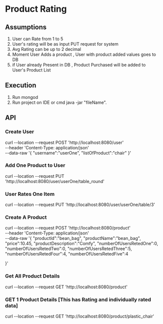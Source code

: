 # Product Rating 

## Assumptions

1) User can Rate from 1 to 5
2) User's rating will be as input PUT request for system
3) Avg Rating can be up to 2 decimal
4) Moment User Adds a product , User with product added values goes to DB
5) if User already Present in DB , Product Purchased will be added to User's Product List



## Execution

1) Run mongod
2) Run project on IDE or cmd java -jar "fileName".

## API

### Create User

curl --location --request POST 'http://localhost:8080/user' \
--header 'Content-Type: application/json' \
--data-raw '{
	"username":"userOne",
	"listOfProduct":"chair"
}'

### Add One Product to User

curl --location --request PUT 'http://localhost:8080/user/userOne/table_round'

### User Rates One Item

curl --location --request PUT 'http://localhost:8080/user/userOne/table/3'

### Create A Product

curl --location --request POST 'http://localhost:8080/product' \
--header 'Content-Type: application/json' \
--data-raw '{
	"productId":"bean_bag",
	"productName":"bean_bag",
	"price":10.45,
	"productDescription":"Comfy",
	"numberOfUsersRetedOne":0,
	"numberOfUsersRetedTwo":0,
	"numberOfUsersRetedThree":5,
	"numberOfUsersRetedFour":4,
	"numberOfUsersRetedFive":4
	
}'

### Get All Product Details

curl --location --request GET 'http://localhost:8080/product'


### GET 1 Product Details [This has Rating and individually rated data]

curl --location --request GET 'http://localhost:8080/product/plastic_chair'


